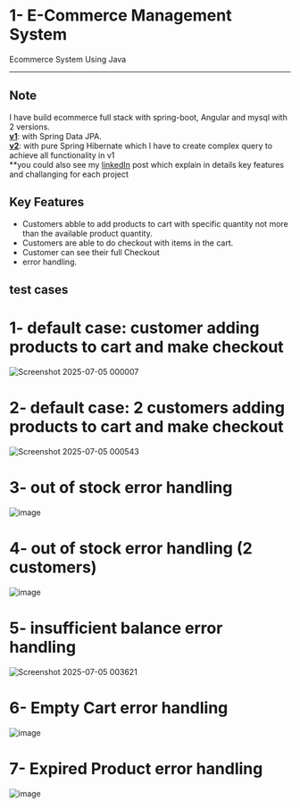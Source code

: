 

# 1- E-Commerce Management System
Ecommerce System Using Java

---

## Note 
I have build ecommerce full stack with spring-boot, Angular and mysql with 2 versions. <br />
**[v1](https://github.com/OmarReda2/springboot-angular-ecommerce-project-1)**: with Spring Data JPA. <br />
**[v2](https://github.com/OmarReda2/springboot-angular-ecommerce-project-2)**: with pure Spring Hibernate which I have to create complex query to achieve all functionality in v1 <br />
**you could also see my [linkedIn](https://www.linkedin.com/posts/omarreda01_springboot-hibernate-jpa-activity-7342232605280325632-fAyC?utm_source=share&utm_medium=member_desktop&rcm=ACoAADozulkB2Mk6ac9T66YYXPftnqjprxmgdg4) post which explain in details key features and challanging for each project

## Key Features
  * Customers abble to add products to cart with specific quantity not more than the available product quantity.  <br />
  * Customers are able to do checkout with items in the cart. <br />
  * Customer can see their full Checkout <br />
  * error handling.

## test cases
# 1- default case: customer adding products to cart and make checkout
![Screenshot 2025-07-05 000007](https://github.com/user-attachments/assets/31f9a418-fc74-48de-a3e1-df1a4daa5b22)

# 2- default case: 2 customers adding products to cart and make checkout
![Screenshot 2025-07-05 000543](https://github.com/user-attachments/assets/9c2ac2f8-3fd9-4b78-961b-4c63811d9fe4)

# 3- out of stock error handling
![image](https://github.com/user-attachments/assets/d08c6ad9-c979-4f10-b062-7769223428e5)

# 4- out of stock error handling (2 customers)
![image](https://github.com/user-attachments/assets/cc14a482-63e7-4f0f-a35d-7fd1c8534511)

# 5- insufficient balance error handling
![Screenshot 2025-07-05 003621](https://github.com/user-attachments/assets/dc0a26b9-5078-417f-83ad-f140f243b809)

# 6- Empty Cart error handling
![image](https://github.com/user-attachments/assets/5fe42263-4cd7-43af-a73f-635aa7c7517c)

# 7- Expired Product error handling
![image](https://github.com/user-attachments/assets/23a2f607-1f8f-4bf9-8ed6-9f23001162e3)







